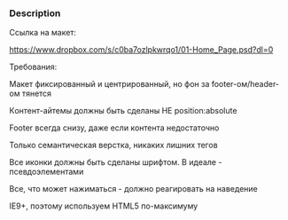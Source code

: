 ### Description

Ссылка на макет:

https://www.dropbox.com/s/c0ba7ozlpkwrqo1/01-Home_Page.psd?dl=0

Требования:

Макет фиксированный и центрированный, но фон за footer-ом/header-ом тянется

Кoнтент-айтемы должны быть сделаны НЕ position:absolute

Footer всегда снизу, даже если контента недостаточно

Только семантическая верстка, никаких лишних тегов

Все иконки должны быть сделаны шрифтом. В идеале - псевдоэлементами

Все, что может нажиматься - должно реагировать на наведение

IE9+, поэтому используем HTML5 по-максимуму